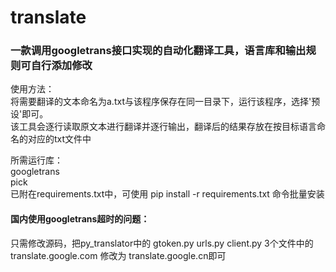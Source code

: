 # translate
### 一款调用googletrans接口实现的自动化翻译工具，语言库和输出规则可自行添加修改

使用方法：
 <br/> 将需要翻译的文本命名为a.txt与该程序保存在同一目录下，运行该程序，选择'预设'即可。
 <br/> 该工具会逐行读取原文本进行翻译并逐行输出，翻译后的结果存放在按目标语言命名的对应的txt文件中

所需运行库：
 <br/>googletrans
 <br/>pick
 <br/>已附在requirements.txt中，可使用 pip install -r requirements.txt 命令批量安装


#### 国内使用googletrans超时的问题： 
只需修改源码，把py_translator中的
 gtoken.py
 urls.py
 client.py
3个文件中的 translate.google.com 修改为 translate.google.cn即可
